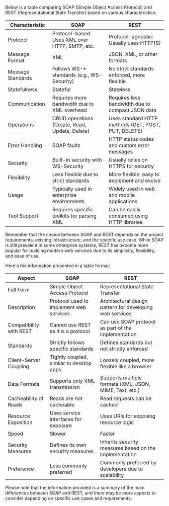 Below is a table comparing SOAP (Simple Object Access Protocol) and REST (Representational State Transfer) based on various characteristics:

| Characteristic    | SOAP                                           | REST                                                |
| ----------------- | ---------------------------------------------- | --------------------------------------------------- |
| Protocol          | Protocol-based: Uses XML over HTTP, SMTP, etc. | Protocol-agnostic: Usually uses HTTP(S)             |
| Message Format    | XML                                            | JSON, XML, or other formats                         |
| Message Standards | Follows WS-\* standards (e.g., WS-Security)    | No strict standards enforced, more flexible         |
| Statefulness      | Stateful                                       | Stateless                                           |
| Communication     | Requires more bandwidth due to XML overhead    | Requires less bandwidth due to compact JSON data    |
| Operations        | CRUD operations (Create, Read, Update, Delete) | Uses standard HTTP methods (GET, POST, PUT, DELETE) |
| Error Handling    | SOAP faults                                    | HTTP status codes and custom error messages         |
| Security          | Built-in security with WS-Security             | Usually relies on HTTPS for security                |
| Flexibility       | Less flexible due to strict standards          | More flexible, easy to implement and evolve         |
| Usage             | Typically used in enterprise environments      | Widely used in web and mobile applications          |
| Tool Support      | Requires specific toolkits for parsing XML     | Can be easily consumed using HTTP libraries         |

Remember that the choice between SOAP and REST depends on the project requirements, existing infrastructure, and the specific use case. While SOAP is still prevalent in some enterprise systems, REST has become more popular for building modern web services due to its simplicity, flexibility, and ease of use.

Here's the information presented in a table format:

| Aspect                  | SOAP                                     | REST                                                     |
| ----------------------- | ---------------------------------------- | -------------------------------------------------------- |
| Full Form               | Simple Object Access Protocol            | Representational State Transfer                          |
| Description             | Protocol used to implement web services  | Architectural design pattern for developing web services |
| Compatibility with REST | Cannot use REST as it is a protocol      | Can use SOAP protocol as part of the implementation      |
| Standards               | Strictly follows specific standards      | Defines standards but not strictly enforced              |
| Client-Server Coupling  | Tightly coupled, similar to desktop apps | Loosely coupled, more flexible like a browser            |
| Data Formats            | Supports only XML transmission           | Supports multiple formats (XML, JSON, MIME, Text, etc.)  |
| Cacheability of Reads   | Reads are not cacheable                  | Read requests can be cached                              |
| Resource Exposition     | Uses service interfaces for exposure     | Uses URIs for exposing resource logic                    |
| Speed                   | Slower                                   | Faster                                                   |
| Security Measures       | Defines its own security measures        | Inherits security measures based on the implementation   |
| Preference              | Less commonly preferred                  | Commonly preferred by developers due to scalability      |

Please note that the information provided is a summary of the main differences between SOAP and REST, and there may be more aspects to consider depending on specific use cases and requirements.
